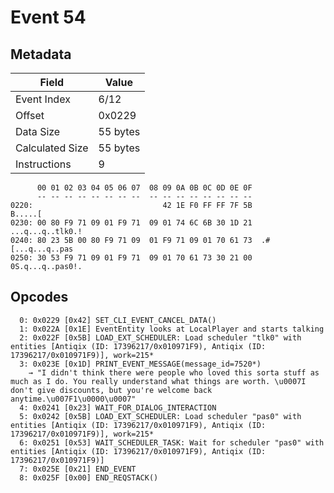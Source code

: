 # Event 54

## Metadata

| Field           | Value    |
|-----------------|----------|
| Event Index     | 6/12     |
| Offset          | 0x0229   |
| Data Size       | 55 bytes |
| Calculated Size | 55 bytes |
| Instructions    | 9        |

```
      00 01 02 03 04 05 06 07  08 09 0A 0B 0C 0D 0E 0F
      -- -- -- -- -- -- -- --  -- -- -- -- -- -- -- --
0220:                             42 1E F0 FF FF 7F 5B           B.....[
0230: 00 80 F9 71 09 01 F9 71  09 01 74 6C 6B 30 1D 21  ...q...q..tlk0.!
0240: 80 23 5B 00 80 F9 71 09  01 F9 71 09 01 70 61 73  .#[...q...q..pas
0250: 30 53 F9 71 09 01 F9 71  09 01 70 61 73 30 21 00  0S.q...q..pas0!.
```

## Opcodes

```
  0: 0x0229 [0x42] SET_CLI_EVENT_CANCEL_DATA()
  1: 0x022A [0x1E] EventEntity looks at LocalPlayer and starts talking
  2: 0x022F [0x5B] LOAD_EXT_SCHEDULER: Load scheduler "tlk0" with entities [Antiqix (ID: 17396217/0x010971F9), Antiqix (ID: 17396217/0x010971F9)], work=215*
  3: 0x023E [0x1D] PRINT_EVENT_MESSAGE(message_id=7520*)
    → "I didn't think there were people who loved this sorta stuff as much as I do. You really understand what things are worth. \u0007I don't give discounts, but you're welcome back anytime.\u007F1\u0000\u0007"
  4: 0x0241 [0x23] WAIT_FOR_DIALOG_INTERACTION
  5: 0x0242 [0x5B] LOAD_EXT_SCHEDULER: Load scheduler "pas0" with entities [Antiqix (ID: 17396217/0x010971F9), Antiqix (ID: 17396217/0x010971F9)], work=215*
  6: 0x0251 [0x53] WAIT_SCHEDULER_TASK: Wait for scheduler "pas0" with entities [Antiqix (ID: 17396217/0x010971F9), Antiqix (ID: 17396217/0x010971F9)]
  7: 0x025E [0x21] END_EVENT
  8: 0x025F [0x00] END_REQSTACK()
```
